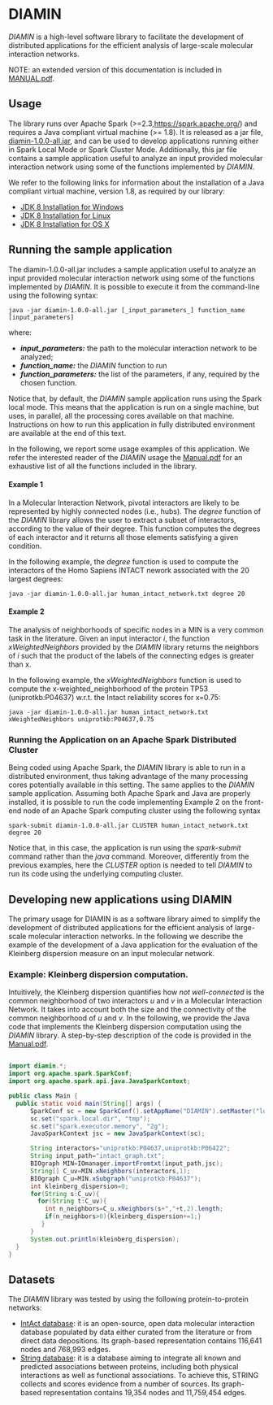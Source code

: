 # DIAMIN
_DIAMIN_ is a high-level software library to facilitate the development of distributed applications for the efficient analysis of large-scale molecular interaction networks.

NOTE: an extended version of this documentation is included in [MANUAL.pdf](https://github.com/ldirocco/DIAMIN/blob/master/Manual.pdf).

## Usage
The library runs over Apache Spark (>=2.3,https://spark.apache.org/) and requires a Java compliant virtual machine (>= 1.8). 
It is released as a jar file, [diamin-1.0.0-all.jar](https://github.com/ldirocco/DIAMIN/releases), and can be used to develop applications running either in Spark Local Mode or Spark Cluster Mode. Additionally, this jar file contains a sample application useful to analyze an input provided molecular interaction network using some of the functions implemented by _DIAMIN_.

We refer to the following links for information about the installation of a Java compliant virtual machine, version 1.8, as required by our library:

- [JDK 8 Installation for Windows](https://docs.oracle.com/javase/8/docs/technotes/guides/install/windows_jdk_install.html#CHDEBCCJ)
- [JDK 8 Installation for Linux](https://docs.oracle.com/javase/8/docs/technotes/guides/install/linux_jdk.html#BJFGGEFG)
- [JDK 8 Installation for OS X](https://docs.oracle.com/javase/8/docs/technotes/guides/install/mac_jdk.html#CHDBADCG)


## Running the sample application

The diamin-1.0.0-all.jar includes a sample application useful to analyze an input provided molecular interaction network using some of the functions implemented by _DIAMIN_. It is possible to execute it from the command-line using the following syntax:


```
java -jar diamin-1.0.0-all.jar [_input_parameters_] function_name [input_parameters]
```

where:

- **_input_parameters:_** the path to the molecular interaction network to be analyzed;
- **_function_name:_** the _DIAMIN_ function to run
- **_function_parameters:_** the list of the parameters, if any, required by the chosen function.

Notice that, by default, the _DIAMIN_ sample application runs using the Spark local mode. This means that the application is run on a single machine, but uses, in parallel, all the processing cores available on that machine. Instructions on how to run this application in fully distributed environment are available at the end of this text.

In the following, we report some usage examples of this application. We refer the interested reader of the _DIAMIN_ usage the [Manual.pdf](https://github.com/ldirocco/DIAMIN/blob/master/Manual.pdf) for an exhaustive list of all the functions included in the library. 

#### Example 1
In a Molecular Interaction Network, pivotal interactors are likely to be represented by highly connected nodes (i.e., hubs). 
The _degree_ function of the _DIAMIN_ library allows the user to extract a subset of interactors, according to the value of their degree. 
This function computes the degrees of each interactor and it returns all those elements satisfying a given condition.

In the following example, the _degree_ function is used to compute the interactors of the Homo Sapiens INTACT nework associated with the 20 largest degrees:
```
java -jar diamin-1.0.0-all.jar human_intact_network.txt degree 20
```
#### Example 2

The analysis of neighborhoods of specific nodes in a MIN is a very common task in the literature. Given an input interactor _i_, the function _xWeightedNeighbors_ provided by the _DIAMIN_ library returns the neighbors of _i_ such that the product of the labels of the connecting edges is greater than x.

In the following example, the _xWeightedNeighbors_ function is used to compute the x-weighted_neighborhood of the protein TP53 (uniprotkb:P04637) 
w.r.t. the Intact reliability scores for x=0.75:

```
java -jar diamin-1.0.0-all.jar human_intact_network.txt xWeightedNeighbors uniprotkb:P04637,0.75
```

### Running the Application on an Apache Spark Distributed Cluster

Being coded using Apache Spark, the _DIAMIN_ library is able to run in a distributed environment, thus taking advantage of the many processing cores potentially available in this setting. The same applies to the _DIAMIN_ sample application. Assuming both Apache Spark and Java are properly installed, 
it is possible to run the code implementing Example 2 on the front-end node of an Apache Spark computing cluster using the following syntax
```
spark-submit diamin-1.0.0-all.jar CLUSTER human_intact_network.txt degree 20
```

Notice that, in this case, the application is run using the *spark-submit* command rather than the *java* command. Moreover, differently from the previous examples, here the _CLUSTER_ option is needed to tell _DIAMIN_ to run its code using the underlying computing cluster. 


## Developing new applications using DIAMIN

The primary usage for DIAMIN is as a software library aimed to simplify the development of distributed applications for the efficient analysis of large-scale molecular interaction networks. In the following we describe the example of the development of a Java application for the evaluation of the Kleinberg dispersion measure on an input molecular network. 


### Example: Kleinberg dispersion computation.
Intuitively, the Kleinberg dispersion quantifies how _not well-connected_ is the  common neighborhood of two interactors _u_ and _v_ in a Molecular Interaction Network. It takes into account both the size and the connectivity of  the common neighborhood of _u_ and _v_. In the following, we provide the Java code that implements the Kleinberg dispersion computation using the _DIAMIN_ library. A step-by-step description of the code is provided in the [Manual.pdf](https://github.com/ldirocco/DIAMIN/blob/master/Manual.pdf).

  ```java

import diamin.*;
import org.apache.spark.SparkConf;
import org.apache.spark.api.java.JavaSparkContext;

public class Main {
    public static void main(String[] args) {
        SparkConf sc = new SparkConf().setAppName("DIAMIN").setMaster("local[8]");
        sc.set("spark.local.dir", "tmp");
        sc.set("spark.executor.memory", "2g");
        JavaSparkContext jsc = new JavaSparkContext(sc);

        String interactors="uniprotkb:P04637,uniprotkb:P06422";
        String input_path="intact_graph.txt";
        BIOgraph MIN=IOmanager.importFromtxt(input_path,jsc);
        String[] C_uv=MIN.xNeighbors(interactors,1);
        BIOgraph C_u=MIN.xSubgraph("uniprotkb:P04637");
        int kleinberg_dispersion=0;
        for(String s:C_uv){
          for(String t:C_uv){
            int n_neighbors=C_u.xNeighbors(s+","+t,2).length;
            if(n_neighbors>0){kleinberg_dispersion+=1;}
           }
        }
        System.out.println(kleinberg_dispersion);
    }
}

  ```






## Datasets
The _DIAMIN_ library was tested by using the following protein-to-protein networks:
- [IntAct database](http://www.ebi.ac.uk/intact): it is an open-source, open data molecular interaction database populated by data either curated from the literature or from direct data depositions. Its graph-based representation contains 116,641 nodes and 768,993 edges.
- [String database](https://string-db.org): it is a database aiming to integrate all known and predicted associations between proteins, including both physical interactions as well as functional associations. To achieve this, STRING collects and scores evidence from a number of sources. Its graph-based representation contains 19,354 nodes and  11,759,454 edges.
